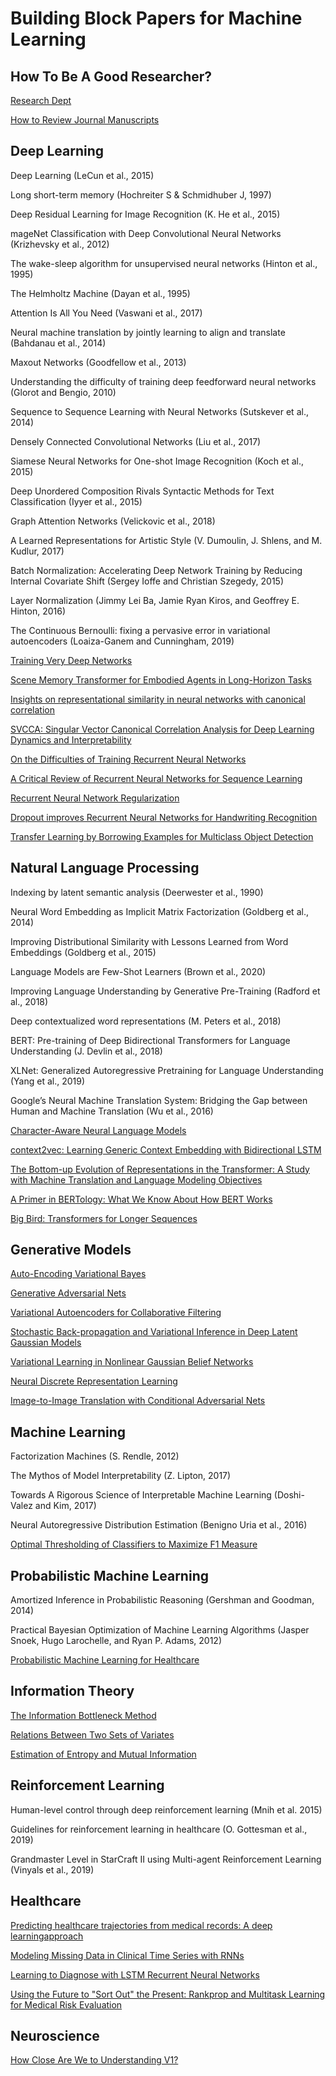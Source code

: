 # Building Block Papers for Machine Learning

## How To Be A Good Researcher?
[Research Dept](https://distill.pub/2017/research-debt/)

[How to Review Journal Manuscripts](https://journals.sagepub.com/doi/pdf/10.1016/j.otohns.2010.02.010)

## Deep Learning
Deep Learning (LeCun et al., 2015)

Long short-term memory (Hochreiter S & Schmidhuber J, 1997)

Deep Residual Learning for Image Recognition (K. He et al., 2015)

mageNet Classification with Deep Convolutional Neural Networks (Krizhevsky et al., 2012)

The wake-sleep algorithm for unsupervised neural networks (Hinton et al., 1995)

The Helmholtz Machine (Dayan et al., 1995)

Attention Is All You Need (Vaswani et al., 2017)

Neural machine translation by jointly learning to align and translate (Bahdanau et al., 2014)

Maxout Networks (Goodfellow et al., 2013)

Understanding the difficulty of training deep feedforward neural networks (Glorot and Bengio, 2010)

Sequence to Sequence Learning with Neural Networks (Sutskever et al., 2014)

Densely Connected Convolutional Networks (Liu et al., 2017)

Siamese Neural Networks for One-shot Image Recognition (Koch et al., 2015)

Deep Unordered Composition Rivals Syntactic Methods for Text Classification (Iyyer et al., 2015)

Graph Attention Networks (Velickovic et al., 2018)

A Learned Representations for Artistic Style (V. Dumoulin, J. Shlens, and M. Kudlur, 2017)

Batch Normalization: Accelerating Deep Network Training by Reducing Internal Covariate Shift (Sergey Ioffe and Christian Szegedy, 2015)

Layer Normalization (Jimmy Lei Ba, Jamie Ryan Kiros, and Geoffrey E. Hinton, 2016)

The Continuous Bernoulli: fixing a pervasive error in variational autoencoders (Loaiza-Ganem and Cunningham, 2019)

[Training Very Deep Networks](https://arxiv.org/abs/1507.06228)

[Scene Memory Transformer for Embodied Agents in Long-Horizon Tasks](https://arxiv.org/abs/1903.03878)

[Insights on representational similarity in neural networks with canonical correlation](https://papers.nips.cc/paper/2018/file/a7a3d70c6d17a73140918996d03c014f-Paper.pdf)

[SVCCA: Singular Vector Canonical Correlation Analysis for Deep Learning Dynamics and Interpretability](https://papers.nips.cc/paper/2017/file/dc6a7e655d7e5840e66733e9ee67cc69-Paper.pdf)

[On the Difficulties of Training Recurrent Neural Networks](http://proceedings.mlr.press/v28/pascanu13.pdf)

[A Critical Review of Recurrent Neural Networks for Sequence Learning](https://arxiv.org/pdf/1506.00019.pdf)

[Recurrent Neural Network Regularization](https://arxiv.org/pdf/1409.2329.pdf)

[Dropout improves Recurrent Neural Networks for Handwriting Recognition](https://arxiv.org/pdf/1312.4569.pdf)

[Transfer Learning by Borrowing Examples for Multiclass Object Detection](https://papers.nips.cc/paper/2011/file/e0eacd983971634327ae1819ea8b6214-Paper.pdf)


## Natural Language Processing
Indexing by latent semantic analysis (Deerwester et al., 1990)

Neural Word Embedding as Implicit Matrix Factorization (Goldberg et al., 2014)

Improving Distributional Similarity with Lessons Learned from Word Embeddings (Goldberg et al., 2015)

Language Models are Few-Shot Learners (Brown et al., 2020)

Improving Language Understanding by Generative Pre-Training (Radford et al., 2018)

Deep contextualized word representations (M. Peters et al., 2018)

BERT: Pre-training of Deep Bidirectional Transformers for Language Understanding (J. Devlin et al., 2018)

XLNet: Generalized Autoregressive Pretraining for Language Understanding (Yang et al., 2019)

Google’s Neural Machine Translation System: Bridging the Gap between Human and Machine Translation (Wu et al., 2016)

[Character-Aware Neural Language Models](https://arxiv.org/pdf/1508.06615.pdf)

[context2vec: Learning Generic Context Embedding with Bidirectional LSTM](https://www.aclweb.org/anthology/K16-1006.pdf)

[The Bottom-up Evolution of Representations in the Transformer: A Study with Machine Translation and Language Modeling Objectives](https://arxiv.org/pdf/1909.01380.pdf)

[A Primer in BERTology: What We Know About How BERT Works](https://arxiv.org/pdf/2002.12327.pdf)

[Big Bird: Transformers for Longer Sequences](https://arxiv.org/pdf/2007.14062.pdf)


## Generative Models
[Auto-Encoding Variational Bayes](https://arxiv.org/pdf/1312.6114.pdf)

[Generative Adversarial Nets](https://proceedings.neurips.cc/paper/2014/file/5ca3e9b122f61f8f06494c97b1afccf3-Paper.pdf)

[Variational Autoencoders for Collaborative Filtering](https://dl.acm.org/doi/pdf/10.1145/3178876.3186150?casa_token=QCAxNR7Zg98AAAAA:T5CeyPEGVCv8-Kfj74gTDWzQSGZL94huJ1Md7oZE6tbUie063SgqhfJObOT3BulfFNhHy-29xF4)

[Stochastic Back-propagation and Variational Inference in Deep Latent Gaussian Models](http://www.cs.columbia.edu/~blei/fogm/2019F/readings/RezendeMohamedWierstra2014.pdf)

[Variational Learning in Nonlinear Gaussian Belief Networks](https://ieeexplore.ieee.org/abstract/document/6790581)

[Neural Discrete Representation Learning](https://proceedings.neurips.cc/paper/2017/file/7a98af17e63a0ac09ce2e96d03992fbc-Paper.pdf)

[Image-to-Image Translation with Conditional Adversarial Nets](https://openaccess.thecvf.com/content_cvpr_2017/papers/Isola_Image-To-Image_Translation_With_CVPR_2017_paper.pdf)


## Machine Learning
Factorization Machines (S. Rendle, 2012)

The Mythos of Model Interpretability (Z. Lipton, 2017)

Towards A Rigorous Science of Interpretable Machine Learning (Doshi-Valez and Kim, 2017)

Neural Autoregressive Distribution Estimation (Benigno Uria et al., 2016)

[Optimal Thresholding of Classifiers to Maximize F1 Measure](https://link.springer.com/chapter/10.1007/978-3-662-44851-9_15)


## Probabilistic Machine Learning
Amortized Inference in Probabilistic Reasoning (Gershman and Goodman, 2014)

Practical Bayesian Optimization of Machine Learning Algorithms (Jasper Snoek, Hugo Larochelle, and Ryan P. Adams, 2012)

[Probabilistic Machine Learning for Healthcare](https://arxiv.org/abs/2009.11087)


## Information Theory 

[The Information Bottleneck Method](https://www.cs.huji.ac.il/labs/learning/Papers/allerton.pdf)

[Relations Between Two Sets of Variates](https://www.jstor.org/stable/2333955?seq=1)

[Estimation of Entropy and Mutual Information](https://www.stat.berkeley.edu/~binyu/summer08/L2P2.pdf)


## Reinforcement Learning
Human-level control through deep reinforcement learning (Mnih et al. 2015) 

Guidelines for reinforcement learning in healthcare (O. Gottesman et al., 2019)

Grandmaster Level in StarCraft II using Multi-agent Reinforcement Learning (Vinyals et al., 2019)


## Healthcare

[Predicting healthcare trajectories from medical records: A deep learningapproach](https://www.sciencedirect.com/science/article/pii/S1532046417300710)

[Modeling Missing Data in Clinical Time Series with RNNs](https://arxiv.org/pdf/1606.04130.pdf)

[Learning to Diagnose with LSTM Recurrent Neural Networks](https://arxiv.org/pdf/1511.03677.pdf)

[Using the Future to "Sort Out" the Present: Rankprop and Multitask Learning for Medical Risk Evaluation](https://proceedings.neurips.cc/paper/1995/file/36a16a2505369e0c922b6ea7a23a56d2-Paper.pdf)


## Neuroscience 

[How Close Are We to Understanding V1?](https://www.mitpressjournals.org/doi/pdfplus/10.1162/0899766054026639?casa_token=hvT3aYXnPiAAAAAA:fckMpapztuAEeUb7aqjwaTMZieOeynfUc34MHRDvd-bKaGH7HTibCDa0nj4JB_P9Q_yIFf1MAQ)
